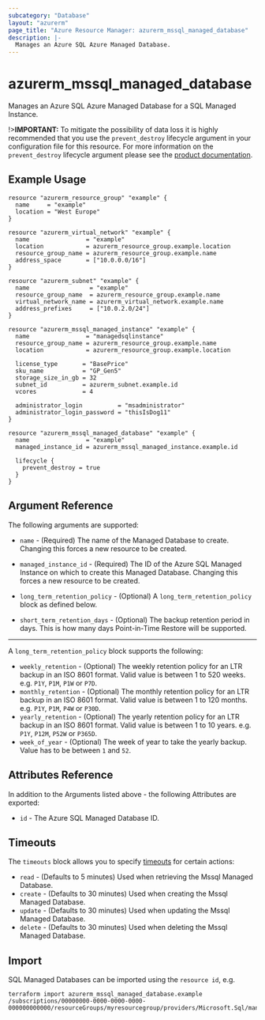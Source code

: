 ```yaml
---
subcategory: "Database"
layout: "azurerm"
page_title: "Azure Resource Manager: azurerm_mssql_managed_database"
description: |-
  Manages an Azure SQL Azure Managed Database.
---
```


# azurerm_mssql_managed_database

Manages an Azure SQL Azure Managed Database for a SQL Managed Instance.

!>**IMPORTANT:** To mitigate the possibility of data loss it is highly recommended that you use the `prevent_destroy` lifecycle argument in your configuration file for this resource. For more information on the `prevent_destroy` lifecycle argument please see the [product documentation](https://developer.hashicorp.com/terraform/tutorials/state/resource-lifecycle#prevent-resource-deletion).

## Example Usage

```hcl
resource "azurerm_resource_group" "example" {
  name     = "example"
  location = "West Europe"
}

resource "azurerm_virtual_network" "example" {
  name                = "example"
  location            = azurerm_resource_group.example.location
  resource_group_name = azurerm_resource_group.example.name
  address_space       = ["10.0.0.0/16"]
}

resource "azurerm_subnet" "example" {
  name                 = "example"
  resource_group_name  = azurerm_resource_group.example.name
  virtual_network_name = azurerm_virtual_network.example.name
  address_prefixes     = ["10.0.2.0/24"]
}

resource "azurerm_mssql_managed_instance" "example" {
  name                = "managedsqlinstance"
  resource_group_name = azurerm_resource_group.example.name
  location            = azurerm_resource_group.example.location

  license_type       = "BasePrice"
  sku_name           = "GP_Gen5"
  storage_size_in_gb = 32
  subnet_id          = azurerm_subnet.example.id
  vcores             = 4

  administrator_login          = "msadministrator"
  administrator_login_password = "thisIsDog11"
}

resource "azurerm_mssql_managed_database" "example" {
  name                = "example"
  managed_instance_id = azurerm_mssql_managed_instance.example.id

  lifecycle {
    prevent_destroy = true
  }
}
```

## Argument Reference

The following arguments are supported:

* `name` - (Required) The name of the Managed Database to create. Changing this forces a new resource to be created.

* `managed_instance_id` - (Required) The ID of the Azure SQL Managed Instance on which to create this Managed Database. Changing this forces a new resource to be created.

* `long_term_retention_policy` - (Optional) A `long_term_retention_policy` block as defined below.

* `short_term_retention_days` - (Optional) The backup retention period in days. This is how many days Point-in-Time Restore will be supported.

---

A `long_term_retention_policy` block supports the following:

* `weekly_retention` - (Optional) The weekly retention policy for an LTR backup in an ISO 8601 format. Valid value is between 1 to 520 weeks. e.g. `P1Y`, `P1M`, `P1W` or `P7D`.
* `monthly_retention` - (Optional) The monthly retention policy for an LTR backup in an ISO 8601 format. Valid value is between 1 to 120 months. e.g. `P1Y`, `P1M`, `P4W` or `P30D`.
* `yearly_retention` - (Optional) The yearly retention policy for an LTR backup in an ISO 8601 format. Valid value is between 1 to 10 years. e.g. `P1Y`, `P12M`, `P52W` or `P365D`.
* `week_of_year` - (Optional) The week of year to take the yearly backup. Value has to be between `1` and `52`.

## Attributes Reference

In addition to the Arguments listed above - the following Attributes are exported:

* `id` - The Azure SQL Managed Database ID.

## Timeouts

The `timeouts` block allows you to specify [timeouts](https://www.terraform.io/language/resources/syntax#operation-timeouts) for certain actions:

* `read` - (Defaults to 5 minutes) Used when retrieving the Mssql Managed Database.
* `create` - (Defaults to 30 minutes) Used when creating the Mssql Managed Database.
* `update` - (Defaults to 30 minutes) Used when updating the Mssql Managed Database.
* `delete` - (Defaults to 30 minutes) Used when deleting the Mssql Managed Database.

## Import

SQL Managed Databases can be imported using the `resource id`, e.g.

```shell
terraform import azurerm_mssql_managed_database.example /subscriptions/00000000-0000-0000-0000-000000000000/resourceGroups/myresourcegroup/providers/Microsoft.Sql/managedInstances/myserver/databases/mydatabase
```
